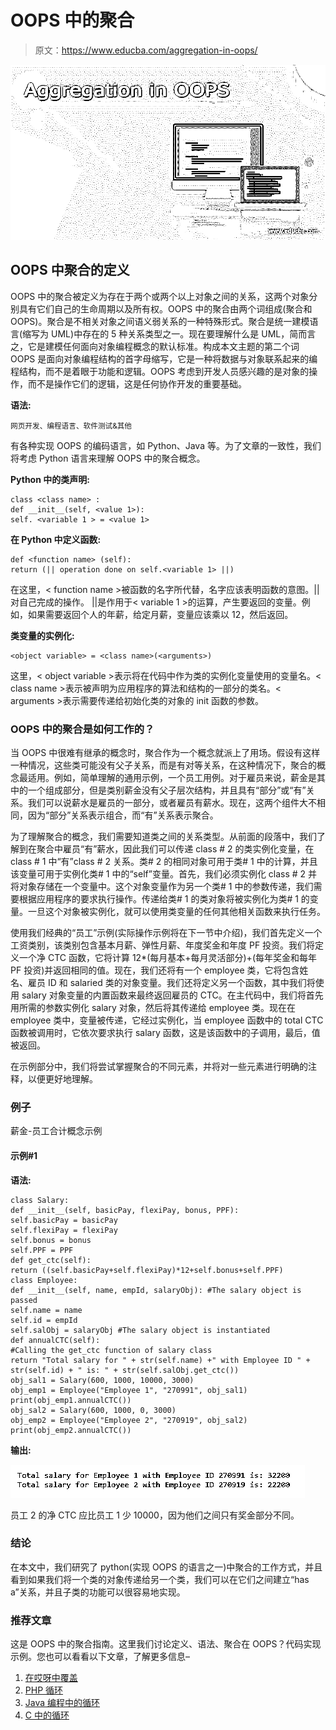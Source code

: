 # OOPS 中的聚合

> 原文：<https://www.educba.com/aggregation-in-oops/>

![Aggregation in OOPS](img/c86e6cd51071c5f5b8c5a335e91eefd0.png)



## OOPS 中聚合的定义

OOPS 中的聚合被定义为存在于两个或两个以上对象之间的关系，这两个对象分别具有它们自己的生命周期以及所有权。OOPS 中的聚合由两个词组成(聚合和 OOPS)。聚合是不相关对象之间语义弱关系的一种特殊形式。聚合是统一建模语言(缩写为 UML)中存在的 5 种关系类型之一。现在要理解什么是 UML，简而言之，它是建模任何面向对象编程概念的默认标准。构成本文主题的第二个词 OOPS 是面向对象编程结构的首字母缩写，它是一种将数据与对象联系起来的编程结构，而不是着眼于功能和逻辑。OOPS 考虑到开发人员感兴趣的是对象的操作，而不是操作它们的逻辑，这是任何协作开发的重要基础。

**语法:**

<small>网页开发、编程语言、软件测试&其他</small>

有各种实现 OOPS 的编码语言，如 Python、Java 等。为了文章的一致性，我们将考虑 Python 语言来理解 OOPS 中的聚合概念。

**Python 中的类声明:**

```
class <class name> :
def __init__(self, <value 1>):
self. <variable 1 > = <value 1>
```

**在 Python 中定义函数:**

```
def <function name> (self):
return (|| operation done on self.<variable 1> ||)
```

在这里，< function name >被函数的名字所代替，名字应该表明函数的意图。||对自己完成的操作。 <variable>||是作用于< variable 1 >的运算，产生要返回的变量。例如，如果需要返回个人的年薪，给定月薪，变量应该乘以 12，然后返回。</variable>

**类变量的实例化:**

```
<object variable> = <class name>(<arguments>)
```

这里，< object variable >表示将在代码中作为类的实例化变量使用的变量名。< class name >表示被声明为应用程序的算法和结构的一部分的类名。< arguments >表示需要传递给初始化类的对象的 init 函数的参数。

### OOPS 中的聚合是如何工作的？

当 OOPS 中很难有继承的概念时，聚合作为一个概念就派上了用场。假设有这样一种情况，这些类可能没有父子关系，而是有对等关系，在这种情况下，聚合的概念最适用。例如，简单理解的通用示例，一个员工用例。对于雇员来说，薪金是其中的一个组成部分，但是类别薪金没有父子层次结构，并且具有“部分”或“有”关系。我们可以说薪水是雇员的一部分，或者雇员有薪水。现在，这两个组件大不相同，因为“部分”关系表示组合，而“有”关系表示聚合。

为了理解聚合的概念，我们需要知道类之间的关系类型。从前面的段落中，我们了解到在聚合中雇员“有”薪水，因此我们可以传递 class # 2 的类实例化变量，在 class # 1 中“有”class # 2 关系。类# 2 的相同对象可用于类# 1 中的计算，并且该变量可用于实例化类# 1 中的“self”变量。首先，我们必须实例化 class # 2 并将对象存储在一个变量中。这个对象变量作为另一个类# 1 中的参数传递，我们需要根据应用程序的要求执行操作。传递给类# 1 的类对象将被实例化为类# 1 的变量。一旦这个对象被实例化，就可以使用类变量的任何其他相关函数来执行任务。

使用我们经典的“员工”示例(实际操作示例将在下一节中介绍)，我们首先定义一个工资类别，该类别包含基本月薪、弹性月薪、年度奖金和年度 PF 投资。我们将定义一个净 CTC 函数，它将计算 12*(每月基本+每月灵活部分)+(每年奖金和每年 PF 投资)并返回相同的值。现在，我们还将有一个 employee 类，它将包含姓名、雇员 ID 和 salaried 类的对象变量。我们还将定义另一个函数，其中我们将使用 salary 对象变量的内置函数来最终返回雇员的 CTC。在主代码中，我们将首先用所需的参数实例化 salary 对象，然后将其传递给 employee 类。现在在 employee 类中，变量被传递，它经过实例化，当 employee 函数中的 total CTC 函数被调用时，它依次要求执行 salary 函数，这是该函数中的子调用，最后，值被返回。

在示例部分中，我们将尝试掌握聚合的不同元素，并将对一些元素进行明确的注释，以便更好地理解。

### 例子

薪金-员工合计概念示例

#### 示例#1

**语法:**

```
class Salary:
def __init__(self, basicPay, flexiPay, bonus, PPF):
self.basicPay = basicPay
self.flexiPay = flexiPay
self.bonus = bonus
self.PPF = PPF
def get_ctc(self):
return ((self.basicPay+self.flexiPay)*12+self.bonus+self.PPF)
class Employee:
def __init__(self, name, empId, salaryObj): #The salary object is passed
self.name = name
self.id = empId
self.salObj = salaryObj #The salary object is instantiated
def annualCTC(self):
#Calling the get_ctc function of salary class
return "Total salary for " + str(self.name) +" with Employee ID " + str(self.id) + " is: " + str(self.salObj.get_ctc())
obj_sal1 = Salary(600, 1000, 10000, 3000)
obj_emp1 = Employee("Employee 1", "270991", obj_sal1)
print(obj_emp1.annualCTC())
obj_sal2 = Salary(600, 1000, 0, 3000)
obj_emp2 = Employee("Employee 2", "270919", obj_sal2)
print(obj_emp2.annualCTC())
```

**输出:**

![oops aggragation](img/c578babd1d1bfd91efcb60e3ac151b92.png)



员工 2 的净 CTC 应比员工 1 少 10000，因为他们之间只有奖金部分不同。

### 结论

在本文中，我们研究了 python(实现 OOPS 的语言之一)中聚合的工作方式，并且看到如果我们将一个类的对象传递给另一个类，我们可以在它们之间建立“has a”关系，并且子类的功能可以很容易地实现。

### 推荐文章

这是 OOPS 中的聚合指南。这里我们讨论定义、语法、聚合在 OOPS？代码实现示例。您也可以看看以下文章，了解更多信息–

1.  [在哎呀中覆盖](https://www.educba.com/overriding-in-oops/)
2.  [PHP 循环](https://www.educba.com/php-loops/)
3.  [Java 编程中的循环](https://www.educba.com/loops-in-java-programming/)
4.  [C 中的循环](https://www.educba.com/loops-in-c/)





